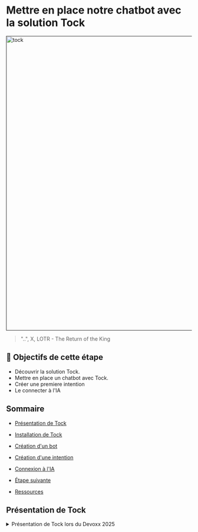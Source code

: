 # Mettre en place notre chatbot avec la solution Tock

[<img src="img/step11.png" alt="tock" width="800">]()
> "..", X, LOTR - The Return of the King



## 🎯 Objectifs de cette étape
- Découvrir la solution Tock.
- Mettre en place un chatbot avec Tock.
- Créer une premiere intention
- Le connecter à l'IA


## Sommaire
- [Présentation de Tock](#présentation-de-tock)
- [Installation de Tock](#installation-de-tock)


- [Création d'un bot](#création-dun-bot)
- [Création d'une intention](#création-dune-intention)
- [Connexion à l'IA](#connexion-à-lia)


- [Étape suivante](#étape-suivante)
- [Ressources](#ressources)



## Présentation de Tock

<details>
  <summary>Présentation de Tock lors du Devoxx 2025</summary>

Tock (https://doc.tock.ai/) est une plateforme conversationnelle ouverte.
La solution fut créée par SNCF Connect and Tech en 2016 pour motoriser le chatbot Voyages-sncf.com (puis OUI.sncf avant de devenir
SNCF Connect utilisé quotidiennement par des millions de français). Partagée en opensource sur GitHub dès 2017,
la solution a depuis été reprise par de nombreuses entreprises et une communauté d'utilisateurs et de contributeurs s'est créée.

Conçue comme une plateforme d'intégration de briques NLP (Natural Language Processing) sans dépendance forte et apportant
à la fois des interfaces graphiques utilisateur et un framework conversationnel en Kotlin, la plateforme a ensuite bien
évolué : connecteurs à de nombreux canaux textuels et vocaux, création de bots en mode "low code" dans Tock Studio,
compatibilité avec d'autres langages de programmation comme Javascript ou Python, ajout de fonctionnalités analytiques,
gestion multilingue, etc.

Plus récemment, avec l'essor de l'IA Générative et des LLM, Tock s'est révélée une plateforme efficace pour tester
et intégrer de nouvelles technologies conversationnelles, permettant des approches hybrides tout en restant en maîtrise
de la stack technique et des données. Certaines de ses fonctionnalités ont encore peu d'équivalents dans les solutions du marché :


- Combiner dans un même agent conversationnel IA Générative et arbres de décisions traditionnels
- Intégrer des solutions CSP utilisées par les équipes de Relation Client, pour passer facilement de l'IA Générative
- à un humain dans la même conversation
- Mécanismes pour activer/désactiver le RAG, exclure certains sujets, reconfigurer les prompts, etc.


A noter : c'est notamment grâce à des contributions ambitieuses des équipes Crédit Mutuel Arkéa (qui utilisent également
Tock depuis plusieurs années) que Tock a intégré ces dernières années des fonctionnalités autour des LLM et du RAG.
Cela montre toute la force de l'opensource et l'effet levier de la communauté pour une innovation qui profite à tous.
</a>


## Ressources


| Information                                                                                     | Lien                                                                                                                            |
|-------------------------------------------------------------------------------------------------|---------------------------------------------------------------------------------------------------------------------------------|
| [Devoxx 2025] A la recherche du RAG perdu 🤠🧭🤖 : créez votre IA Générative sans Internet      | [https://github.com/pi-2r/devoxxfr2025-tock-studio-IA-Gen](https://github.com/pi-2r/devoxxfr2025-tock-studio-IA-Gen)            |

